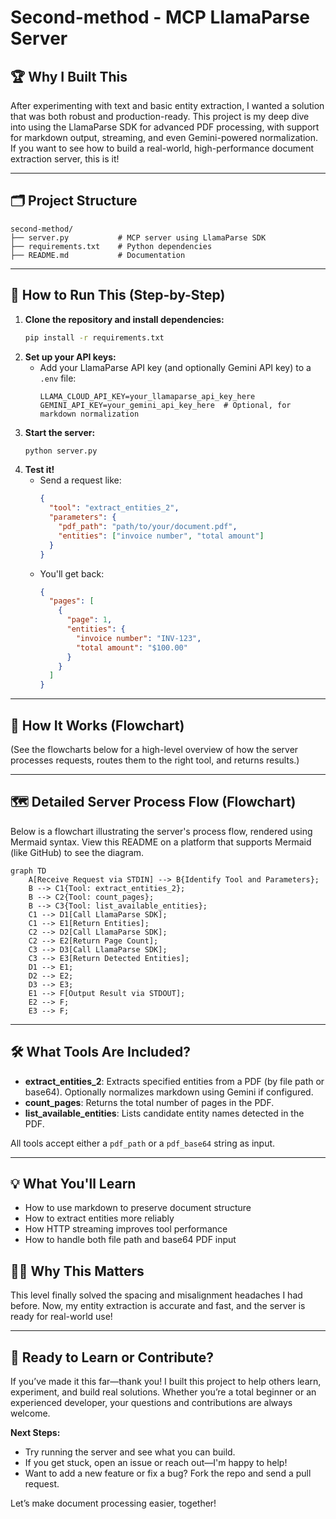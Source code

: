 # Second-method - MCP LlamaParse Server

## 🏆 Why I Built This

After experimenting with text and basic entity extraction, I wanted a solution that was both robust and production-ready. This project is my deep dive into using the LlamaParse SDK for advanced PDF processing, with support for markdown output, streaming, and even Gemini-powered normalization. If you want to see how to build a real-world, high-performance document extraction server, this is it!

---

## 🗂️ Project Structure

```
second-method/
├── server.py           # MCP server using LlamaParse SDK
├── requirements.txt    # Python dependencies
├── README.md           # Documentation
```

---

## 🚀 How to Run This (Step-by-Step)

1. **Clone the repository and install dependencies:**
   ```bash
   pip install -r requirements.txt
   ```
2. **Set up your API keys:**
   - Add your LlamaParse API key (and optionally Gemini API key) to a `.env` file:
     ```env
     LLAMA_CLOUD_API_KEY=your_llamaparse_api_key_here
     GEMINI_API_KEY=your_gemini_api_key_here  # Optional, for markdown normalization
     ```
3. **Start the server:**
   ```bash
   python server.py
   ```
4. **Test it!**
   - Send a request like:
     ```json
     {
       "tool": "extract_entities_2",
       "parameters": {
         "pdf_path": "path/to/your/document.pdf",
         "entities": ["invoice number", "total amount"]
       }
     }
     ```
   - You'll get back:
     ```json
     {
       "pages": [
         {
           "page": 1,
           "entities": {
             "invoice number": "INV-123",
             "total amount": "$100.00"
           }
         }
       ]
     }
     ```

---

## 🔄 How It Works (Flowchart)

(See the flowcharts below for a high-level overview of how the server processes requests, routes them to the right tool, and returns results.)

---

## 🗺️ Detailed Server Process Flow (Flowchart)

Below is a flowchart illustrating the server's process flow, rendered using Mermaid syntax. View this README on a platform that supports Mermaid (like GitHub) to see the diagram.

```mermaid
graph TD
    A[Receive Request via STDIN] --> B{Identify Tool and Parameters};
    B --> C1{Tool: extract_entities_2};
    B --> C2{Tool: count_pages};
    B --> C3{Tool: list_available_entities};
    C1 --> D1[Call LlamaParse SDK];
    C1 --> E1[Return Entities];
    C2 --> D2[Call LlamaParse SDK];
    C2 --> E2[Return Page Count];
    C3 --> D3[Call LlamaParse SDK];
    C3 --> E3[Return Detected Entities];
    D1 --> E1;
    D2 --> E2;
    D3 --> E3;
    E1 --> F[Output Result via STDOUT];
    E2 --> F;
    E3 --> F;
```

---

## 🛠️ What Tools Are Included?

- **extract_entities_2**: Extracts specified entities from a PDF (by file path or base64). Optionally normalizes markdown using Gemini if configured.
- **count_pages**: Returns the total number of pages in the PDF.
- **list_available_entities**: Lists candidate entity names detected in the PDF.

All tools accept either a `pdf_path` or a `pdf_base64` string as input.

---

## 💡 What You'll Learn
- How to use markdown to preserve document structure
- How to extract entities more reliably
- How HTTP streaming improves tool performance
- How to handle both file path and base64 PDF input

## 🧑‍💻 Why This Matters
This level finally solved the spacing and misalignment headaches I had before. Now, my entity extraction is accurate and fast, and the server is ready for real-world use!

---

## 🙌 Ready to Learn or Contribute?

If you’ve made it this far—thank you! I built this project to help others learn, experiment, and build real solutions. Whether you’re a total beginner or an experienced developer, your questions and contributions are always welcome.

**Next Steps:**
- Try running the server and see what you can build.
- If you get stuck, open an issue or reach out—I'm happy to help!
- Want to add a new feature or fix a bug? Fork the repo and send a pull request.

Let’s make document processing easier, together! 
